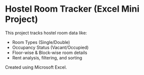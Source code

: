 # Hostel Room Tracker (Excel Mini Project)

This project tracks hostel room data like:
- Room Types (Single/Double)
- Occupancy Status (Vacant/Occupied)
- Floor-wise & Block-wise room details
- Rent analysis, filtering, and sorting

Created using Microsoft Excel.
